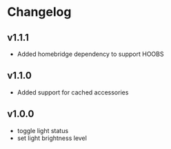 # Changelog

## v1.1.1
* Added homebridge dependency to support HOOBS


## v1.1.0
* Added support for cached accessories

## v1.0.0
* toggle light status
* set light brightness level

